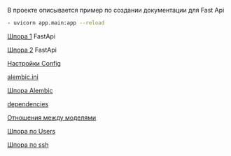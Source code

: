 В проекте описывается пример по создании документации для Fast Api
```bash
- uvicorn app.main:app --reload
```
 

[Шпора 1](https://code.s3.yandex.net/Python-dev/cheatsheets/063-fastapi-osnovy-shpora/063-fastapi-osnovy-shpora.html) FastApi

[Шпора 2](https://code.s3.yandex.net/Python-dev/cheatsheets/064-fastapi-obrabotka-form-json-shemy-pydantic-shpo/064-fastapi-obrabotka-form-json-shemy-pydantic-shpo.html) FastApi


[Настройки Config](https://docs.pydantic.dev/1.10/usage/settings/#__tabbed_1_2)

[alembic.ini](https://alembic.sqlalchemy.org/en/latest/tutorial.html#editing-the-ini-file)

[Шпора Alembic](https://code.s3.yandex.net/Python-dev/cheatsheets/065-fastapi-bazy-dannyh-i-migratsii-shpora/065-fastapi-bazy-dannyh-i-migratsii-shpora.html)


[dependencies](https://fastapi.tiangolo.com/tutorial/dependencies/)

[Отношения между моделями](https://docs.sqlalchemy.org/en/14/orm/basic_relationships.html#basic-relationship-patterns)

[Шпора по Users](https://code.s3.yandex.net/Python-dev/cheatsheets/067-fastapi-users-shpora/067-fastapi-users-shpora.html)

[Шпора по ssh](https://code.s3.yandex.net/backend-developer/learning-materials/Настройка%20SSH%20для%20GitHub.pdf)